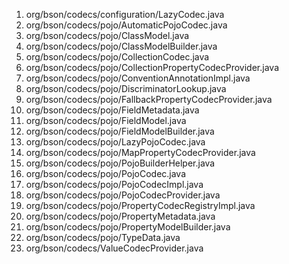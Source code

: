 1. org/bson/codecs/configuration/LazyCodec.java
2. org/bson/codecs/pojo/AutomaticPojoCodec.java
3. org/bson/codecs/pojo/ClassModel.java
4. org/bson/codecs/pojo/ClassModelBuilder.java
5. org/bson/codecs/pojo/CollectionCodec.java
6. org/bson/codecs/pojo/CollectionPropertyCodecProvider.java
7. org/bson/codecs/pojo/ConventionAnnotationImpl.java
8. org/bson/codecs/pojo/DiscriminatorLookup.java
9. org/bson/codecs/pojo/FallbackPropertyCodecProvider.java
10. org/bson/codecs/pojo/FieldMetadata.java
11. org/bson/codecs/pojo/FieldModel.java
12. org/bson/codecs/pojo/FieldModelBuilder.java
13. org/bson/codecs/pojo/LazyPojoCodec.java
14. org/bson/codecs/pojo/MapPropertyCodecProvider.java
15. org/bson/codecs/pojo/PojoBuilderHelper.java
16. org/bson/codecs/pojo/PojoCodec.java
17. org/bson/codecs/pojo/PojoCodecImpl.java
18. org/bson/codecs/pojo/PojoCodecProvider.java
19. org/bson/codecs/pojo/PropertyCodecRegistryImpl.java
20. org/bson/codecs/pojo/PropertyMetadata.java
21. org/bson/codecs/pojo/PropertyModelBuilder.java
22. org/bson/codecs/pojo/TypeData.java
23. org/bson/codecs/ValueCodecProvider.java
